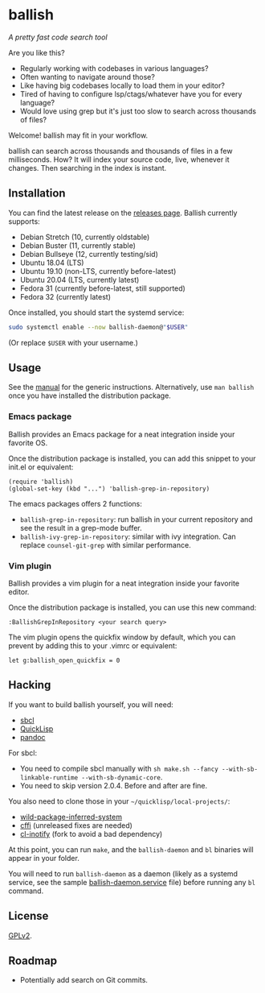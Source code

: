 # ballish

_A pretty fast code search tool_

Are you like this?

- Regularly working with codebases in various languages?
- Often wanting to navigate around those?
- Like having big codebases locally to load them in your editor?
- Tired of having to configure lsp/ctags/whatever have you for every
  language?
- Would love using grep but it's just too slow to search across
  thousands of files?

Welcome! ballish may fit in your workflow.

ballish can search across thousands and thousands of files in a few
milliseconds. How? It will index your source code, live, whenever it
changes. Then searching in the index is instant.

## Installation

You can find the latest release on the [releases page][1]. Ballish
currently supports:

- Debian Stretch (10, currently oldstable)
- Debian Buster (11, currently stable)
- Debian Bullseye (12, currently testing/sid)
- Ubuntu 18.04 (LTS)
- Ubuntu 19.10 (non-LTS, currently before-latest)
- Ubuntu 20.04 (LTS, currently latest)
- Fedora 31 (currently before-latest, still supported)
- Fedora 32 (currently latest)

Once installed, you should start the systemd service:

```bash
sudo systemctl enable --now ballish-daemon@"$USER"
```

(Or replace `$USER` with your username.)

## Usage

See the [manual][0] for the generic instructions. Alternatively, use
`man ballish` once you have installed the distribution package.

### Emacs package

Ballish provides an Emacs package for a neat integration inside your
favorite OS.

Once the distribution package is installed, you can add this snippet
to your init.el or equivalent:

```elisp
(require 'ballish)
(global-set-key (kbd "...") 'ballish-grep-in-repository)
```

The emacs packages offers 2 functions:

- `ballish-grep-in-repository`: run ballish in your current repository
  and see the result in a grep-mode buffer.
- `ballish-ivy-grep-in-repository`: similar with ivy integration. Can
  replace `counsel-git-grep` with similar performance.

### Vim plugin

Ballish provides a vim plugin for a neat integration inside your
favorite editor.

Once the distribution package is installed, you can use this new
command:

```vim
:BallishGrepInRepository <your search query>
```

The vim plugin opens the quickfix window by default, which you can
prevent by adding this to your .vimrc or equivalent:

```vim
let g:ballish_open_quickfix = 0
```

## Hacking

If you want to build ballish yourself, you will need:

- [sbcl][2]
- [QuickLisp][3]
- [pandoc][4]

For sbcl:

- You need to compile sbcl manually with `sh make.sh --fancy
  --with-sb-linkable-runtime --with-sb-dynamic-core`.
- You need to skip version 2.0.4. Before and after are fine.

You also need to clone those in your `~/quicklisp/local-projects/`:

- [wild-package-inferred-system][5]
- [cffi][6] (unreleased fixes are needed)
- [cl-inotify][7] (fork to avoid a bad dependency)

At this point, you can run `make`, and the `ballish-daemon` and `bl`
binaries will appear in your folder.

You will need to run `ballish-daemon` as a daemon (likely as a systemd
service, see the sample [ballish-daemon.service][8] file) before
running any `bl` command.

## License

[GPLv2][9].

## Roadmap

- Potentially add search on Git commits.


  [0]: MANUAL.md
  [1]: https://gitlab.com/ralt/ballish/-/releases
  [2]: http://sbcl.org
  [3]: https://www.quicklisp.org/beta/
  [4]: https://pandoc.org/
  [5]: https://github.com/privet-kitty/wild-package-inferred-system
  [6]: https://github.com/cffi/cffi
  [7]: https://github.com/ralt/cl-inotify
  [8]: ballish-daemon.service
  [9]: LICENSE
